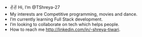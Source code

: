 - ✌️✌️ Hi, I’m @TShreya-27
-  My interests are Competitive programming, movies and dance.
-  I’m currently learning Full Stack development.
-  I’m looking to collaborate on tech which helps people.
-  How to reach me http://linkedin.com/in/-shreya-tiwari.

<!---
TShreya-27/TShreya-27 is a ✨ special ✨ repository because its `README.md` (this file) appears on your GitHub profile.
You can click the Preview link to take a look at your changes.
--->
